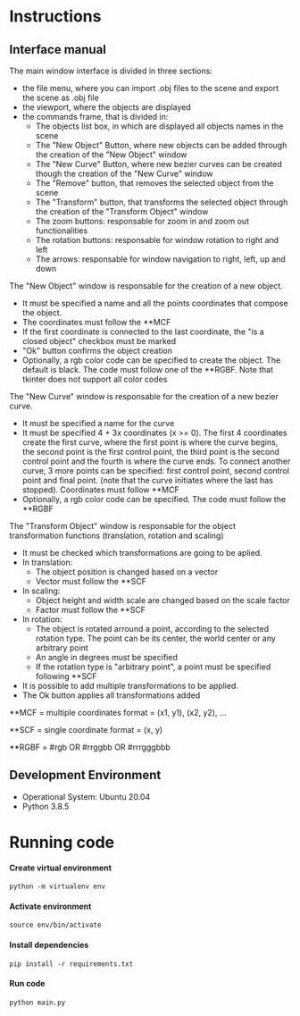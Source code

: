 # Instructions

## Interface manual

The main window interface is divided in three sections:
- the file menu, where you can import .obj files to the scene and export the scene as .obj file
- the viewport, where the objects are displayed
- the commands frame, that is divided in:
  - The objects list box, in which are displayed all objects names in the scene
  - The "New Object" Button, where new objects can be added through the creation of the "New Object" window
  - The "New Curve" Button, where new bezier curves can be created though the creation of the "New Curve" window
  - The "Remove" button, that removes the selected object from the scene
  - The "Transform" button, that transforms the selected object through the creation of the "Transform Object" window 
  - The zoom buttons: responsable for zoom in and zoom out functionalities
  - The rotation buttons: responsable for window rotation to right and left
  - The arrows: responsable for window navigation to right, left, up and down

The "New Object" window is responsable for the creation of a new object.
 - It must be specified a name and all the points coordinates that compose the object.
 - The coordinates must follow the **MCF
 - If the first coordinate is connected to the last coordinate, the "is a closed object" checkbox must be marked
 - "Ok" button confirms the object creation
 - Optionally, a rgb color code can be specified to create the object. The default is black. The code must follow one of the **RGBF. Note that tkinter does not support all color codes

The "New Curve" window is responsable for the creation of a new bezier curve.
 - It must be specified a name for the curve
 - It must be specified 4 + 3x coordinates (x >= 0). The first 4 coordinates create the first curve, where the first point is where the curve begins, the second point is the first control point, the third point is the second control point and the fourth is where the curve ends. To connect another curve, 3 more points can be specified: first control point, second control point and final point. (note that the curve initiates where the last has stopped). Coordinates must follow **MCF
 - Optionally, a rgb color code can be specified. The code must follow the **RGBF

The "Transform Object" window is responsable for the object transformation functions (translation, rotation and scaling)
 - It must be checked which transformations are going to be aplied.
 - In translation:
    - The object position is changed based on a vector
    - Vector must follow the **SCF
 - In scaling:
    - Object height and width scale are changed based on the scale factor
    - Factor must follow the **SCF
 - In rotation:
    - The object is rotated arround a point, according to the selected rotation type. The point can be its center, the world center or any arbitrary point
    - An angle in degrees must be specified
    - If the rotation type is "arbitrary point", a point must be specified following **SCF
 - It is possible to add multiple transformations to be applied.
 - The Ok button applies all transformations added


**MCF = multiple coordinates format = (x1, y1), (x2, y2), ...  

**SCF = single coordinate format = (x, y)

**RGBF = #rgb OR #rrggbb OR #rrrgggbbb

## Development Environment
 - Operational System: Ubuntu 20.04
 - Python 3.8.5

# Running code
#### Create virtual environment
```
python -m virtualenv env
```
#### Activate environment
```
source env/bin/activate
```
#### Install dependencies
```
pip install -r requirements.txt
```
#### Run code
```
python main.py
```